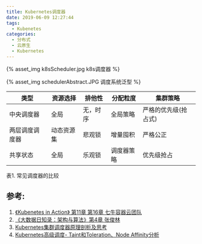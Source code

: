 ```yaml
---
title: Kubernetes调度器
date: 2019-06-09 12:27:44
tags:
  - Kubenetes
categories:
  - 分布式 
  - 云原生
  - Kubernetes  
---
```



{% asset_img   k8sScheduler.jpg  k8s调度器  %} 

<!-- more -->

{% asset_img   schedulerAbstract.JPG  调度系统泛型  %} 


类型|	资源选择|	排他性|	分配粒度|	集群策略
-|-|-|-|-
中央调度器|	全局|	无，时序|	全局策略|	严格的优先级(抢占式) 
两层调度调度器|	动态资源集|	悲观锁|	增量囤积|	严格公正
共享状态|	全局|	乐观锁|	调度器策略|	优先级抢占

表1. 常见调度器的比较






## 参考:

1. [《Kubenetes in Action》 第11章  第16章  七牛容器云团队](http://product.dangdang.com/26439199.html?ref=book-65152-9168_1-529800-3)
2. [《大数据日知录：架构与算法》第4章 张俊林](https://www.amazon.cn/dp/B00NGW4EAG/ref=sr_1_1?__mk_zh_CN=%E4%BA%9A%E9%A9%AC%E9%80%8A%E7%BD%91%E7%AB%99&keywords=%E5%A4%A7%E6%95%B0%E6%8D%AE%E6%97%A5%E7%9F%A5%E5%BD%95%EF%BC%9A%E6%9E%B6%E6%9E%84%E4%B8%8E%E7%AE%97%E6%B3%95&qid=1560055240&s=gateway&sr=8-1)
3. [Kubernetes集群调度器原理剖析及思考](https://mp.weixin.qq.com/s/gfq1qghLW7g4gKZBBP17IA)
4. [Kubernetes高级调度- Taint和Toleration、Node Affinity分析](https://mp.weixin.qq.com/s/oL7_a9a_V913IR78_dZfaA)